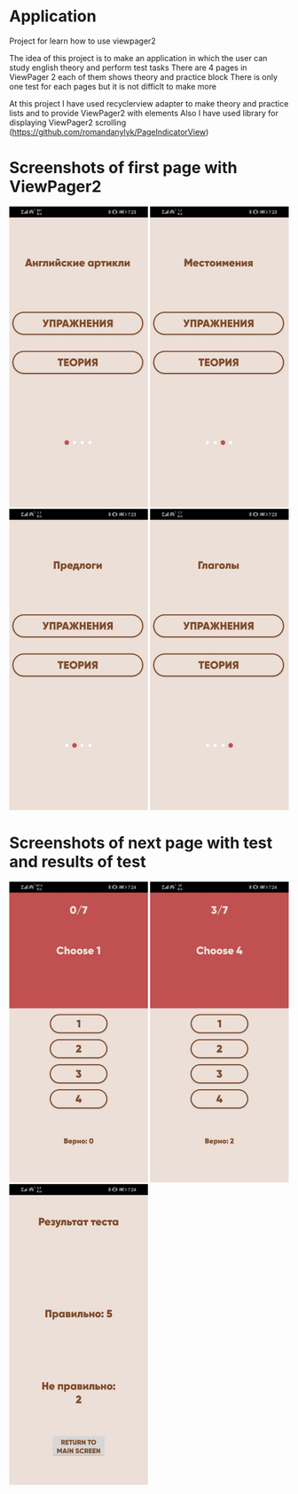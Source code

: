 # Application
Project for learn how to use viewpager2

The idea of this project is to make an application in which the user can study english theory and perform test tasks
There are 4 pages in ViewPager 2 each of them shows theory and practice block
There is only one test for each pages but it is not difficlt to make more

At this project I have used recyclerview adapter to make theory and practice lists and to provide ViewPager2 with elements
Also I have used library for displaying ViewPager2 scrolling (https://github.com/romandanylyk/PageIndicatorView)
# Screenshots of first page with ViewPager2

<img src="https://github.com/aspid168/just_coding/blob/main/screenshots/photo_2020-11-20_17-08-29.jpg" width="250">
<img src="https://github.com/aspid168/just_coding/blob/main/screenshots/photo_2020-11-20_17-08-31.jpg" width="250">
<img src="https://github.com/aspid168/just_coding/blob/main/screenshots/photo_2020-11-20_17-08-33.jpg" width="250">
<img src="https://github.com/aspid168/just_coding/blob/main/screenshots/photo_2020-11-20_17-08-35.jpg" width="250">

# Screenshots of next page with test and results of test

<img src="https://github.com/aspid168/just_coding/blob/main/screenshots/photo_2020-11-20_17-08-38.jpg" width="250">
<img src="https://github.com/aspid168/just_coding/blob/main/screenshots/photo_2020-11-20_17-08-39.jpg" width="250">
<img src="https://github.com/aspid168/just_coding/blob/main/screenshots/photo_2020-11-20_17-08-41.jpg" width="250">
